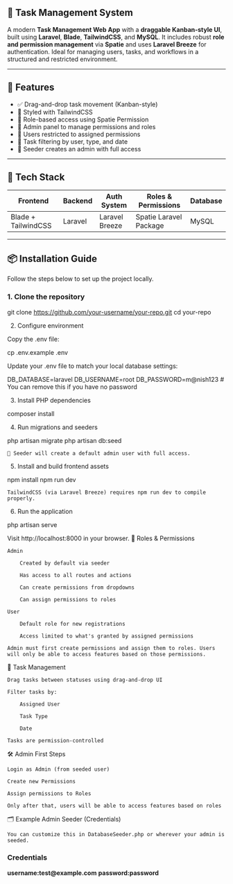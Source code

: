 
<h2>  📝 Task Management System</h2>

A modern **Task Management Web App** with a **draggable Kanban-style UI**, built using **Laravel**, **Blade**, **TailwindCSS**, and **MySQL**. It includes robust **role and permission management** via **Spatie** and uses **Laravel Breeze** for authentication. Ideal for managing users, tasks, and workflows in a structured and restricted environment.

---

## 🚀 Features

- ✅ Drag-and-drop task movement (Kanban-style)
- 🎨 Styled with TailwindCSS
- 🔐 Role-based access using Spatie Permission
- 👑 Admin panel to manage permissions and roles
- 👤 Users restricted to assigned permissions
- 📂 Task filtering by user, type, and date
- 🧠 Seeder creates an admin with full access

---

## 🧱 Tech Stack

| Frontend             | Backend   | Auth System      | Roles & Permissions   | Database |
|----------------------|-----------|------------------|------------------------|----------|
| Blade + TailwindCSS  | Laravel   | Laravel Breeze   | Spatie Laravel Package | MySQL    |

---

## 📦 Installation Guide

Follow the steps below to set up the project locally.

### 1. Clone the repository

git clone https://github.com/your-username/your-repo.git
cd your-repo

2. Configure environment

Copy the .env file:

cp .env.example .env

Update your .env file to match your local database settings:

DB_DATABASE=laravel
DB_USERNAME=root
DB_PASSWORD=m@nish123 # You can remove this if you have no password

3. Install PHP dependencies

composer install

4. Run migrations and seeders

php artisan migrate
php artisan db:seed

    🔑 Seeder will create a default admin user with full access.

5. Install and build frontend assets

npm install
npm run dev

    TailwindCSS (via Laravel Breeze) requires npm run dev to compile properly.

6. Run the application

php artisan serve

Visit http://localhost:8000 in your browser.
🔐 Roles & Permissions

    Admin

        Created by default via seeder

        Has access to all routes and actions

        Can create permissions from dropdowns

        Can assign permissions to roles

    User

        Default role for new registrations

        Access limited to what's granted by assigned permissions

    Admin must first create permissions and assign them to roles. Users will only be able to access features based on those permissions.

🔎 Task Management

    Drag tasks between statuses using drag-and-drop UI

    Filter tasks by:

        Assigned User

        Task Type

        Date

    Tasks are permission-controlled

🛠 Admin First Steps

    Login as Admin (from seeded user)

    Create new Permissions

    Assign permissions to Roles

    Only after that, users will be able to access features based on roles

🗂 Example Admin Seeder (Credentials)

    You can customize this in DatabaseSeeder.php or wherever your admin is seeded.
<h3>Credentials</h3>
<strong>username:test@example.com</strong>
<strong>password:password</strong>

